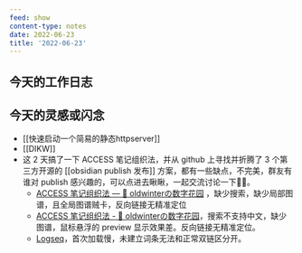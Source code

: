 ```yaml
---
feed: show
content-type: notes
date: 2022-06-23
title: '2022-06-23'
---
```


## 今天的工作日志

## 今天的灵感或闪念

- [[快速启动一个简易的静态httpserver]]
- [[DIKW]]
- 这 2 天搞了一下 ACCESS 笔记组织法，并从 github 上寻找并折腾了 3 个第三方开源的 [[obsidian publish 发布]] 方案，都有一些缺点，不完美，群友有谁对 publish 感兴趣的，可以点进去瞅瞅，一起交流讨论一下🦀🦀。
	- [ACCESS 笔记组织法 — 🌱 oldwinterの数字花园](https://notes.oldwinter.top/access-%E7%AC%94%E8%AE%B0%E7%BB%84%E7%BB%87%E6%B3%95) ，缺少搜索，缺少局部图谱，且全局图谱贼卡，反向链接无精准定位
	- [ACCESS 笔记组织法 - 🌱 oldwinterの数字花园](https://blog.oldwinter.top/note/access-%E7%AC%94%E8%AE%B0%E7%BB%84%E7%BB%87%E6%B3%95)，搜索不支持中文，缺少图谱，鼠标悬浮的 preview 显示效果差。反向链接无精准定位。
	- [Logseq](https://garden.oldwinter.top/#/page/ACCESS%20%E7%AC%94%E8%AE%B0%E7%BB%84%E7%BB%87%E6%B3%95)，首次加载慢，未建立词条无法和正常双链区分开。
